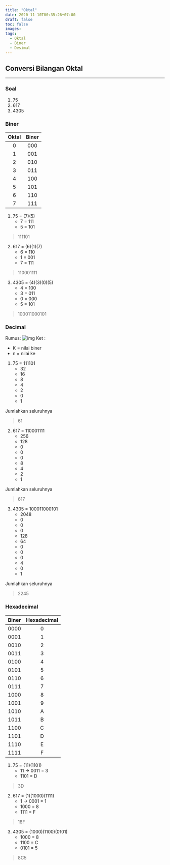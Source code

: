 ```yaml
---
title: "Oktal"
date: 2020-11-10T00:35:26+07:00
draft: false
toc: false
images:
tags: 
  - Oktal
  - Biner
  - Desimal
---
```


## Conversi Bilangan Oktal

---

### Soal

1. 75
2. 617
3. 4305

### Biner

|Oktal|Biner|
|:--:|:--:|
|0|000|
|1|001|
|2|010|
|3|011|
|4|100|
|5|101|
|6|110|
|7|111|

1. 75 = (7)(5)
    * 7 = 111
    * 5 = 101

>111101

2. 617 = (6)(1)(7)
    * 6 = 110
    * 1 = 001
    * 7 = 111

>110001111

3. 4305 = (4)(3)(0)(5)
    * 4 = 100
    * 3 = 011
    * 0 = 000
    * 5 = 101

>100011000101

### Decimal

Rumus:
![img](/picture/biner2decimal.png)
Ket :

* K = nilai biner
* n = nilai ke

1. 75 = 111101
    * 32
    * 16
    * 8
    * 4
    * 2
    * 0
    * 1

Jumlahkan seluruhnya

>61

2. 617 = 110001111
    * 256
    * 128
    * 0
    * 0
    * 0
    * 8
    * 4
    * 2
    * 1

Jumlahkan seluruhnya

>617

3. 4305 = 100011000101
    * 2048
    * 0
    * 0
    * 0
    * 128
    * 64
    * 0
    * 0
    * 0
    * 4
    * 0
    * 1

Jumlahkan seluruhnya

>2245

### Hexadecimal

| Biner| Hexadecimal|
| :--: |  :--:  |
| 0000 |   0    |
| 0001 |   1    |
| 0010 |   2    |
| 0011 |   3    |
| 0100 |   4    |
| 0101 |   5    |
| 0110 |   6    |
| 0111 |   7    |
| 1000 |   8    |
| 1001 |   9    |
| 1010 |   A   |
| 1011 |   B   |
| 1100 |   C   |
| 1101 |   D   |
| 1110 |   E   |
| 1111 |   F   |

1. 75 = (11)(1101)
    * 11 → 0011 = 3
    * 1101 = D

>3D

2. 617 = (1)(1000)(1111)
    * 1 → 0001 = 1
    * 1000 = 8
    * 1111 = F

>18F

3. 4305 = (1000)(1100)(0101)
    * 1000 = 8
    * 1100 = C
    * 0101 = 5

>8C5